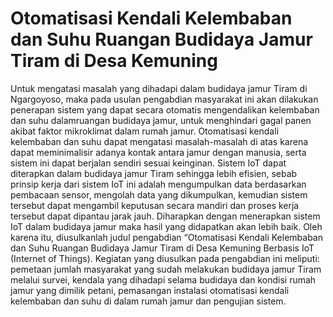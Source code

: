 # Otomatisasi Kendali Kelembaban dan Suhu Ruangan Budidaya Jamur Tiram di Desa Kemuning

Untuk mengatasi masalah yang dihadapi dalam budidaya jamur Tiram di Ngargoyoso, maka pada usulan pengabdian masyarakat ini akan dilakukan penerapan sistem yang dapat secara otomatis mengendalikan kelembaban dan suhu dalamruangan budidaya jamur, untuk menghindari gagal panen akibat faktor mikroklimat dalam rumah jamur. Otomatisasi kendali kelembaban dan suhu dapat mengatasi masalah-masalah di atas karena dapat meminimalisir adanya kontak antara jamur dengan manusia, serta sistem ini dapat berjalan sendiri sesuai keinginan. Sistem IoT dapat diterapkan dalam budidaya jamur Tiram sehingga lebih efisien, sebab prinsip kerja dari sistem IoT ini adalah mengumpulkan data berdasarkan pembacaan sensor, mengolah data yang dikumpulkan, kemudian sistem tersebut dapat mengambil keputusan secara mandiri dan proses kerja tersebut dapat dipantau jarak jauh. Diharapkan dengan menerapkan sistem IoT dalam budidaya jamur maka hasil yang didapatkan akan lebih baik. Oleh karena itu, diusulkanlah judul pengabdian “Otomatisasi Kendali Kelembaban dan Suhu Ruangan Budidaya Jamur Tiram di Desa Kemuning Berbasis IoT (Internet of Things). Kegiatan yang diusulkan pada pengabdian ini meliputi: pemetaan jumlah masyarakat yang sudah melakukan budidaya jamur Tiram melalui survei, kendala yang dihadapi selama budidaya dan kondisi rumah jamur yang dimilik petani, pemasangan instalasi otomatisasi kendali kelembaban dan suhu di dalam rumah jamur dan pengujian sistem.
